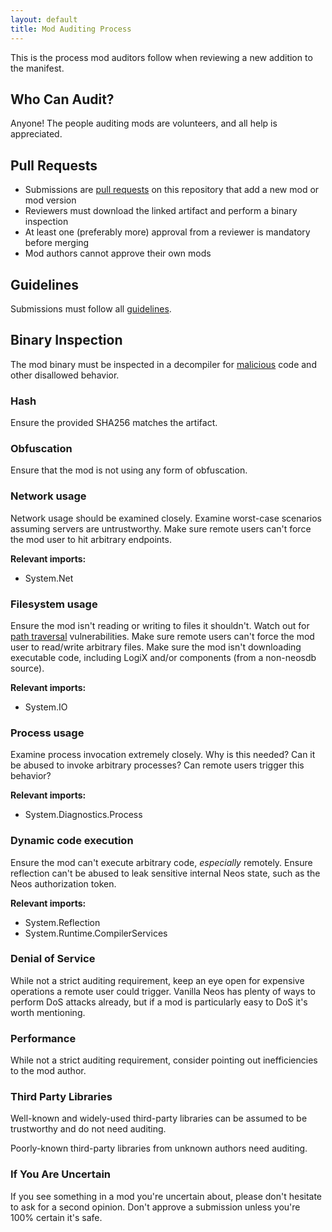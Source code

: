 ```yaml
---
layout: default
title: Mod Auditing Process
---
```


This is the process mod auditors follow when reviewing a new addition to the manifest.

## Who Can Audit?
Anyone! The people auditing mods are volunteers, and all help is appreciated.

## Pull Requests

- Submissions are [pull requests] on this repository that add a new mod or mod version
- Reviewers must download the linked artifact and perform a binary inspection
- At least one (preferably more) approval from a reviewer is mandatory before merging
- Mod authors cannot approve their own mods

## Guidelines
Submissions must follow all [guidelines].

## Binary Inspection

The mod binary must be inspected in a decompiler for [malicious] code and other disallowed behavior.

### Hash

Ensure the provided SHA256 matches the artifact.

### Obfuscation

Ensure that the mod is not using any form of obfuscation.

### Network usage

Network usage should be examined closely. Examine worst-case scenarios assuming servers are untrustworthy. Make sure remote users can't force the mod user to hit arbitrary endpoints.

**Relevant imports:**

- System.Net

### Filesystem usage

Ensure the mod isn't reading or writing to files it shouldn't. Watch out for [path traversal] vulnerabilities. Make sure remote users can't force the mod user to read/write arbitrary files. Make sure the mod isn't downloading executable code, including LogiX and/or components (from a non-neosdb source).

**Relevant imports:**

- System.IO

### Process usage

Examine process invocation extremely closely. Why is this needed? Can it be abused to invoke arbitrary processes? Can remote users trigger this behavior?

**Relevant imports:**

- System.Diagnostics.Process

### Dynamic code execution

Ensure the mod can't execute arbitrary code, *especially* remotely. Ensure reflection can't be abused to leak sensitive internal Neos state, such as the Neos authorization token.

**Relevant imports:**

- System.Reflection
- System.Runtime.CompilerServices

### Denial of Service

While not a strict auditing requirement, keep an eye open for expensive operations a remote user could trigger. Vanilla Neos has plenty of ways to perform DoS attacks already, but if a mod is particularly easy to DoS it's worth mentioning.

### Performance

While not a strict auditing requirement, consider pointing out inefficiencies to the mod author.

### Third Party Libraries

Well-known and widely-used third-party libraries can be assumed to be trustworthy and do not need auditing.

Poorly-known third-party libraries from unknown authors need auditing.

### If You Are Uncertain

If you see something in a mod you're uncertain about, please don't hesitate to ask for a second opinion. Don't approve a submission unless you're 100% certain it's safe.

<!-- Links -->
[guidelines]: mod-guidelines
[malicious]: mod-guidelines#neos-guidelines
[path traversal]: https://owasp.org/www-community/attacks/Path_Traversal
[pull requests]: https://github.com/neos-modding-group/neos-mod-manifest/pulls
